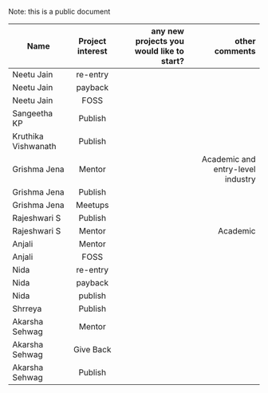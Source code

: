 
Note: this is a public document

| Name          | Project  interest   |  any new projects you would like to start? | other comments  |
| ------------- |:-------------:| -----:|-----:|
| Neetu Jain       | re-entry  |  | |
| Neetu Jain       | payback  |  | |
| Neetu Jain       | FOSS  |  | |
| Sangeetha KP     | Publish |  | 
| Kruthika Vishwanath     | Publish |  | 
| Grishma Jena     | Mentor  |  | Academic and entry-level industry
| Grishma Jena     | Publish |  |
| Grishma Jena     | Meetups | |
| Rajeshwari S     | Publish |    |
| Rajeshwari S     | Mentor  |    | Academic
| Anjali          | Mentor  |       | |
| Anjali    | FOSS  |    | |
| Nida       | re-entry  |  | |
| Nida       | payback  |  | |
| Nida       | publish  |  | |
| Shrreya       | Publish  |  | |
| Akarsha Sehwag | Mentor |  | |
| Akarsha Sehwag | Give Back |  | |
| Akarsha Sehwag | Publish |  | |

